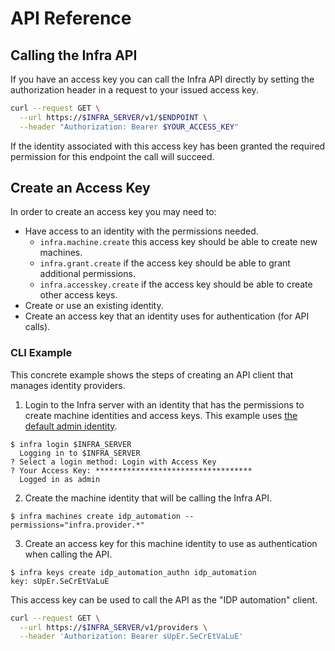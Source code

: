 # API Reference

## Calling the Infra API
If you have an access key you can call the Infra API directly by setting the authorization header in a request to your issued access key.
```bash
curl --request GET \
  --url https://$INFRA_SERVER/v1/$ENDPOINT \
  --header "Authorization: Bearer $YOUR_ACCESS_KEY"
```

If the identity associated with this access key has been granted the required permission for this endpoint the call will succeed.

## Create an Access Key
In order to create an access key you may need to:
- Have access to an identity with the permissions needed.
    - `infra.machine.create` this access key should be able to create new machines.
    - `infra.grant.create` if the access key should be able to grant additional permissions.
    - `infra.accesskey.create` if the access key should be able to create other access keys.
- Create or use an existing identity.
- Create an access key that an identity uses for authentication (for API calls). 

### CLI Example
This concrete example shows the steps of creating an API client that manages identity providers.

1. Login to the Infra server with an identity that has the permissions to create machine identities and access keys. This example uses [the default admin identity](./default_identities.md).
```
$ infra login $INFRA_SERVER         
  Logging in to $INFRA_SERVER
? Select a login method: Login with Access Key
? Your Access Key: ***********************************
  Logged in as admin
```

2. Create the machine identity that will be calling the Infra API.
```
$ infra machines create idp_automation --permissions="infra.provider.*"
```

3. Create an access key for this machine identity to use as authentication when calling the API.
```
$ infra keys create idp_automation_authn idp_automation
key: sUpEr.SeCrEtVaLuE
```

This access key can be used to call the API as the "IDP automation" client.
```bash
curl --request GET \
  --url https://$INFRA_SERVER/v1/providers \
  --header 'Authorization: Bearer sUpEr.SeCrEtVaLuE'
```
